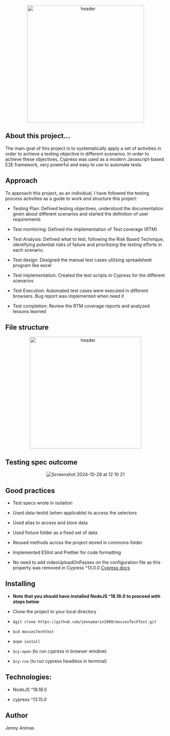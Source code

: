 <div align="center">
    <img width="367" alt="header" src="https://github.com/user-attachments/assets/e8b11bb0-e0b8-4f35-89a4-3eb5fd8d09be"/>
</div>

## About this project...

The main goal of this project is to systematically apply a set of activities in order to achieve a testing objective in different scenarios. In order to achieve these objectives, Cypress was used as a modern Javascript-based E2E framework, very powerful and easy to use to automate tests.

## Approach

To approach this project, as an individual, I have followed the testing process activities as a guide to work and structure this project:

- Testing Plan: Defined testing objectives, understood the documentation given about different scenarios and started the definition of user requirements

- Test monitoring: Defined the implementation of Test coverage (RTM)

- Test Analysis: Defined what to test, following the Risk Based Technique, identifying potential risks of failure and prioritizing the testing efforts in each scenario.

- Test design: Designed the manual test cases utilizing spreadsheet program like excel

- Test implementation: Created the test scripts in Cypress for the different scenarios

- Test Execution: Automated test cases were executed in different browsers. Bug report was implemented when need it

- Test completion: Review the RTM coverage reports and analyzed lessons learned

## File structure

<div align="center">
    <img width="350" alt="header" src="https://github.com/user-attachments/assets/1330017f-88ab-46f1-badc-c133681ea15b"/>
</div>

## Testing spec outcome

<div align="center">

![Screenshot 2024-10-28 at 12 10 21](https://github.com/user-attachments/assets/890144db-c6ea-41c8-9540-e38e49ee8254)

</div>

## Good practices

- Test specs wrote in isolation

- Used data-testid (when applicable) to access the selectors

- Used alias to access and store data

- Used fixture folder as a fixed set of data

- Reused methods across the project stored in commons folder

- Implemented ESlint and Prettier for code formatting

- No need to add videoUploadOnPasses on the configuration file as this property was removed in Cypress ^13.0.0 [Cypress docs](https://docs.cypress.io/app/references/changelog#13-0-0)

## Installing

- **Note that you should have installed NodeJS ^18.18.0 to proceed with steps below**

- Clone the project to your local directory

- `$git clone https://github.com/jennymarin1989/moviesTechTest.git`

- `$cd moviesTechTest`

- `$npm install`

- `$cy:open` (to run cypress in browser window)

- `$cy:run` (to run cypress headless in terminal)

## Technologies:

- NodeJS ^18.18.0

- cypress ^13.15.0

## Author

Jenny Arenas
